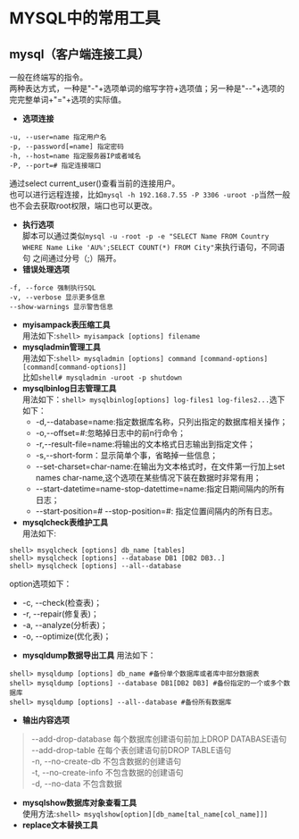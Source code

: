 # MYSQL中的常用工具
## mysql（客户端连接工具）
一般在终端写的指令。  
两种表达方式，一种是"-"+选项单词的缩写字符+选项值；另一种是"--"+选项的完完整单词+"="+选项的实际值。  
* **选项连接**
```
-u, --user=name 指定用户名
-p, --password[=name] 指定密码
-h, --host=name 指定服务器IP或者域名
-P, --port=# 指定连接端口
```
通过select current_user()查看当前的连接用户。  
也可以进行远程连接，比如`mysql -h 192.168.7.55 -P 3306 -uroot -p`当然一般也不会去获取root权限，端口也可以更改。  
* **执行选项**  
脚本可以通过类似`mysql -u -root -p -e "SELECT Name FROM Country WHERE Name Like 'AU%';SELECT COUNT(*) FROM City"`来执行语句，不同语句
之间通过分号（;）隔开。  
* **错误处理选项**  
```
-f, --force 强制执行SQL
-v, --verbose 显示更多信息
--show-warnings 显示警告信息
```
* **myisampack表压缩工具**  
用法如下:`shell> myisampack [options] filename`
* **mysqladmin管理工具**  
用法如下:`shell> mysqladmin [options] command [command-options][command[command-options]]`  
比如`shell# mysqladmin -uroot -p shutdown`  
* **mysqlbinlog日志管理工具**  
用法如下：`shell> mysqlbinlog[options] log-files1 log-files2...`选下如下：   
  - -d,--database=name:指定数据库名称，只列出指定的数据库相关操作；  
  - -o,--offset=#:忽略掉日志中的前n行命令；  
  - -r,--result-file=name:将输出的文本格式日志输出到指定文件；  
  - -s,--short-form：显示简单个事，省略掉一些信息；  
  - --set-charset=char-name:在输出为文本格式时，在文件第一行加上set names char-name,这个选项在某些情况下装在数据时非常有用；  
  - --start-datetime=name-stop-datettime=name:指定日期间隔内的所有日志；  
  - --start-position=# --stop-position=#: 指定位置间隔内的所有日志。  
* **mysqlcheck表维护工具**  
用法如下:
```
shell> msyqlcheck [options] db_name [tables]
shell> mysqlcheck [options] --database DB1 [DB2 DB3..]
shell> mysqlcheck [options] --all--database
```
option选项如下：  
  - -c, --check(检查表)；  
  - -r, --repair(修复表)；  
  - -a, --analyze(分析表)；  
  - -o, --optimize(优化表)；  
* **mysqldump数据导出工具**
用法如下：
```
shell> mysqldump [options] db_name #备份单个数据库或者库中部分数据表
shell> mysqldump [options] --database DB1[DB2 DB3] #备份指定的一个或多个数据库
shell> mysqldump [options] --all--database #备份所有数据库
```
  * **输出内容选项**  
  > --add-drop-database 每个数据库创建语句前加上DROP DATABASE语句  
  > --add-drop-table 在每个表创建语句前DROP TABLE语句  
  > -n, --no-create-db 不包含数据的创建语句  
  > -t, --no-create-info 不包含数据的创建语句  
  > -d, --no-data 不包含数据  
* **mysqlshow数据库对象查看工具**  
使用方法:`shell> msyqlshow[option][db_name[tal_name[col_name]]]`  
* **replace文本替换工具**
```
